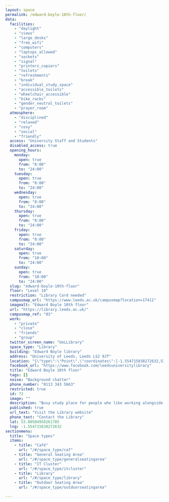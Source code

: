 ```yaml
---
layout: space
permalink: /edward-boyle-10th-floor/
data:
  facilities:
    - "daylight"
    - "views"
    - "large_desks"
    - "free_wifi"
    - "computers"
    - "laptops_allowed"
    - "sockets"
    - "signal"
    - "printers_copiers"
    - "toilets"
    - "refreshments"
    - "break"
    - "individual_study_space"
    - "accessible_toilets"
    - "wheelchair_accessible"
    - "bike_racks"
    - "gender_neutral_toilets"
    - "prayer_room"
  atmosphere:
    - "disciplined"
    - "relaxed"
    - "cosy"
    - "social"
    - "friendly"
  access: "University Staff and Students"
  disabled_access: true
  opening_hours:
    monday:
      open: true
      from: "8:00"
      to: "24:00"
    tuesday:
      open: true
      from: "8:00"
      to: "24:00"
    wednesday:
      open: true
      from: "8:00"
      to: "24:00"
    thursday:
      open: true
      from: "8:00"
      to: "24:00"
    friday:
      open: true
      from: "8:00"
      to: "24:00"
    saturday:
      open: true
      from: "10:00"
      to: "24:00"
    sunday:
      open: true
      from: "10:00"
      to: "24:00"
  slug: "edward-boyle-10th-floor"
  floor: "Level 10"
  restriction: "Library Card needed"
  campusmap_url: "https://www.leeds.ac.uk/campusmap?location=17411"
  imagealt: "Edward Boyle 10th floor"
  url: "https://library.leeds.ac.uk/"
  campusmap_ref: "83"
  work:
    - "private"
    - "close"
    - "friends"
    - "group"
  twitter_screen_name: "UoLLibrary"
  space_type: "Library"
  building: "Edward Boyle library"
  address: "University of Leeds, Leeds LS2 9JT"
  location: "{\"type\":\"Point\",\"coordinates\":[-1.554715838272632,53.80584958261785]}"
  facebook_url: "https://www.facebook.com/leedsuniversitylibrary"
  title: "Edward Boyle 10th floor"
  tags: []
  noise: "Background chatter"
  phone_number: "0113 343 5663"
  restricted: true
  id: 72
  image: ""
  description: "Busy study place for people who like working alongside others. Couches with big tables can be used for comfortable group working in a nice environment. Extra couches on the side for anybody who wants to read or take a break inside the library."
  published: true
  url_text: "Visit the Library website"
  phone_text: "Contact the Library"
  lat: 53.80584958261785
  lng: -1.554715838272632
sectionmenu:
  title: "Space types"
  items:
    - title: "Café"
      url: "/#/space_type/caf"
    - title: "General Seating Area"
      url: "/#/space_type/generalseatingarea"
    - title: "IT Cluster"
      url: "/#/space_type/itcluster"
    - title: "Library"
      url: "/#/space_type/library"
    - title: "Outdoor Seating Area"
      url: "/#/space_type/outdoorseatingarea"

---
```

